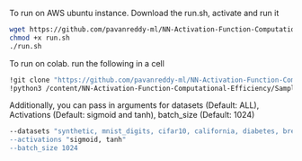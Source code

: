 
To run on AWS ubuntu instance. Download the run.sh, activate and run it
```bash
wget https://github.com/pavanreddy-ml/NN-Activation-Function-Computational-Efficiency/raw/main/run.sh
chmod +x run.sh
./run.sh
```

To run on colab. run the following in a cell
```bash
!git clone "https://github.com/pavanreddy-ml/NN-Activation-Function-Computational-Efficiency.git"
!python3 /content/NN-Activation-Function-Computational-Efficiency/Sample_Capstone/code/main.py
```

Additionally, you can pass in arguments for datasets (Default: ALL), Activations (Default: sigmoid and tanh), batch_size (Default: 1024)
```bash
--datasets "synthetic, mnist_digits, cifar10, california, diabetes, breast_cancer, iris, digits, wine
--activations "sigmoid, tanh"
--batch_size 1024
```
